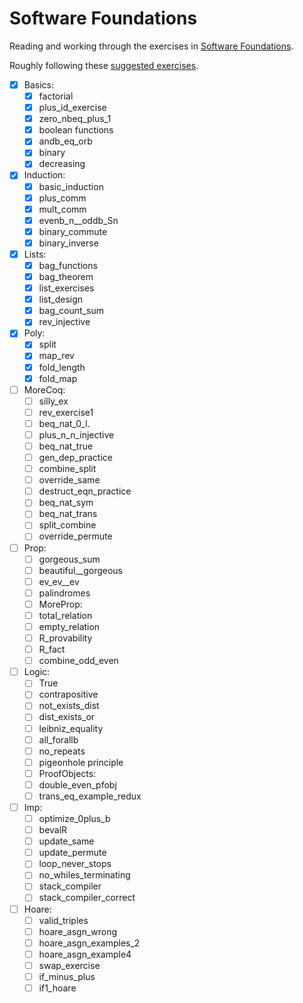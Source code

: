 Software Foundations
====================

Reading and working through the exercises in [Software Foundations](http://www.cis.upenn.edu/~bcpierce/sf/current/toc.html).

Roughly following these [suggested exercises](http://web.cecs.pdx.edu/~apt/coq_hints.html).

* [x] Basics:
    * [x] factorial
    * [x] plus_id_exercise
    * [x] zero_nbeq_plus_1
    * [x] boolean functions
    * [x] andb_eq_orb
    * [x] binary
    * [x] decreasing
* [x] Induction:
    * [x] basic_induction
    * [x] plus_comm
    * [x] mult_comm
    * [x] evenb_n__oddb_Sn
    * [x] binary_commute
    * [x] binary_inverse
* [x] Lists:
    * [x] bag_functions
    * [x] bag_theorem
    * [x] list_exercises
    * [x] list_design
    * [x] bag_count_sum
    * [x] rev_injective
* [x] Poly:
    * [x] split
    * [x] map_rev
    * [x] fold_length
    * [x] fold_map
* [ ] MoreCoq:
    * [ ] silly_ex
    * [ ] rev_exercise1
    * [ ] beq_nat_0_l.
    * [ ] plus_n_n_injective
    * [ ] beq_nat_true
    * [ ] gen_dep_practice
    * [ ] combine_split
    * [ ] override_same
    * [ ] destruct_eqn_practice
    * [ ] beq_nat_sym
    * [ ] beq_nat_trans
    * [ ] split_combine
    * [ ] override_permute
* [ ] Prop:
    * [ ] gorgeous_sum
    * [ ] beautiful__gorgeous
    * [ ] ev_ev__ev
    * [ ] palindromes
    * [ ] MoreProp:
    * [ ] total_relation
    * [ ] empty_relation
    * [ ] R_provability
    * [ ] R_fact
    * [ ] combine_odd_even
* [ ] Logic:
    * [ ] True
    * [ ] contrapositive
    * [ ] not_exists_dist
    * [ ] dist_exists_or
    * [ ] leibniz_equality
    * [ ] all_forallb
    * [ ] no_repeats
    * [ ] pigeonhole principle
    * [ ] ProofObjects:
    * [ ] double_even_pfobj
    * [ ] trans_eq_example_redux
* [ ] Imp:
    * [ ] optimize_0plus_b
    * [ ] bevalR
    * [ ] update_same
    * [ ] update_permute
    * [ ] loop_never_stops
    * [ ] no_whiles_terminating
    * [ ] stack_compiler
    * [ ] stack_compiler_correct
* [ ] Hoare:
    * [ ] valid_triples
    * [ ] hoare_asgn_wrong
    * [ ] hoare_asgn_examples_2
    * [ ] hoare_asgn_example4
    * [ ] swap_exercise
    * [ ] if_minus_plus
    * [ ] if1_hoare
